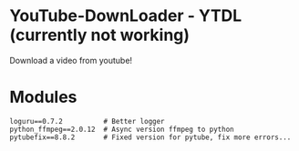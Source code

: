 # YouTube-DownLoader - YTDL (currently not working)
Download a video from youtube! 


# Modules
```
loguru==0.7.2          # Better logger
python_ffmpeg==2.0.12  # Async version ffmpeg to python
pytubefix==8.8.2       # Fixed version for pytube, fix more errors...
```
